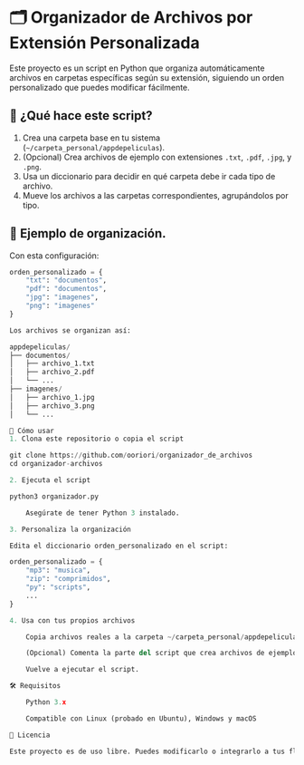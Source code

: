 # 🗂️ Organizador de Archivos por Extensión Personalizada

Este proyecto es un script en Python que organiza automáticamente archivos en carpetas específicas según su extensión, siguiendo un orden personalizado que puedes modificar fácilmente.

## 📌 ¿Qué hace este script?

1. Crea una carpeta base en tu sistema (`~/carpeta_personal/appdepeliculas`).
2. (Opcional) Crea archivos de ejemplo con extensiones `.txt`, `.pdf`, `.jpg`, y `.png`.
3. Usa un diccionario para decidir en qué carpeta debe ir cada tipo de archivo.
4. Mueve los archivos a las carpetas correspondientes, agrupándolos por tipo.

## 🧠 Ejemplo de organización.

Con esta configuración:

```python
orden_personalizado = {
    "txt": "documentos",
    "pdf": "documentos",
    "jpg": "imagenes",
    "png": "imagenes"
}

Los archivos se organizan así:

appdepeliculas/
├── documentos/
│   ├── archivo_1.txt
│   ├── archivo_2.pdf
│   └── ...
├── imagenes/
│   ├── archivo_1.jpg
│   ├── archivo_3.png
│   └── ...

🚀 Cómo usar
1. Clona este repositorio o copia el script

git clone https://github.com/ooriori/organizador_de_archivos
cd organizador-archivos

2. Ejecuta el script

python3 organizador.py

    Asegúrate de tener Python 3 instalado.

3. Personaliza la organización

Edita el diccionario orden_personalizado en el script:

orden_personalizado = {
    "mp3": "musica",
    "zip": "comprimidos",
    "py": "scripts",
    ...
}

4. Usa con tus propios archivos

    Copia archivos reales a la carpeta ~/carpeta_personal/appdepeliculas/.

    (Opcional) Comenta la parte del script que crea archivos de ejemplo.

    Vuelve a ejecutar el script.

🛠️ Requisitos

    Python 3.x

    Compatible con Linux (probado en Ubuntu), Windows y macOS

📄 Licencia

Este proyecto es de uso libre. Puedes modificarlo o integrarlo a tus flujos personales o empresariales.
